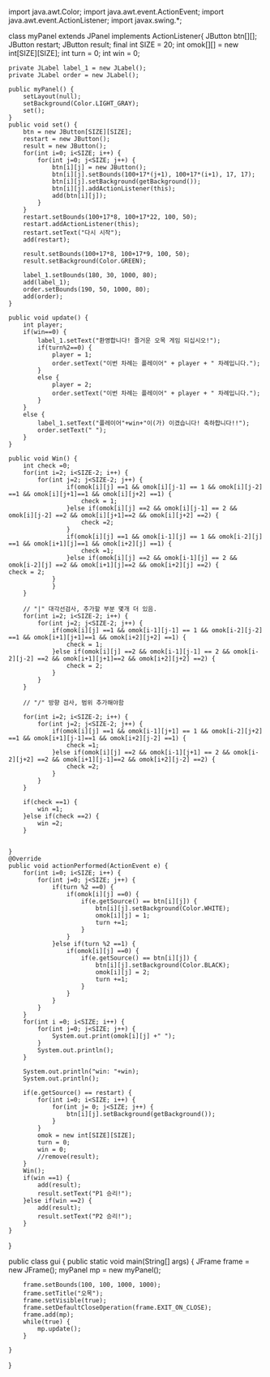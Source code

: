 import java.awt.Color;
import java.awt.event.ActionEvent;
import java.awt.event.ActionListener;
import javax.swing.*;

class myPanel extends JPanel implements ActionListener{
	JButton btn[][];
	JButton restart;
	JButton result;
	final int SIZE = 20;
	int omok[][] = new int[SIZE][SIZE];
	int turn = 0;
	int win = 0;

    private JLabel label_1 = new JLabel();
	private JLabel order = new JLabel();

	public myPanel() {
		setLayout(null);
		setBackground(Color.LIGHT_GRAY);
		set();
	}
	public void set() {
		btn = new JButton[SIZE][SIZE];
		restart = new JButton();
		result = new JButton();
		for(int i=0; i<SIZE; i++) {
			for(int j=0; j<SIZE; j++) {
				btn[i][j] = new JButton();
				btn[i][j].setBounds(100+17*(j+1), 100+17*(i+1), 17, 17);
				btn[i][j].setBackground(getBackground());
				btn[i][j].addActionListener(this);
				add(btn[i][j]);				
			}
		}		
		restart.setBounds(100+17*8, 100+17*22, 100, 50);
		restart.addActionListener(this);
		restart.setText("다시 시작");
		add(restart);
		
		result.setBounds(100+17*8, 100+17*9, 100, 50);
		result.setBackground(Color.GREEN);

		label_1.setBounds(180, 30, 1000, 80);
		add(label_1);
		order.setBounds(190, 50, 1000, 80);
		add(order);
	}
	
	public void update() {
		int player;
		if(win==0) {
			label_1.setText("환영합니다! 즐거운 오목 게임 되십시오!");
			if(turn%2==0) {
				player = 1;
				order.setText("이번 차례는 플레이어" + player + " 차례입니다.");
			}
			else {
				player = 2;
				order.setText("이번 차례는 플레이어" + player + " 차례입니다.");
			}
		}
		else {
			label_1.setText("플레이어"+win+"이(가) 이겼습니다! 축하합니다!!");
			order.setText(" ");
		}
	}

	public void Win() {
		int check =0;		
		for(int i=2; i<SIZE-2; i++) {
			for(int j=2; j<SIZE-2; j++) {
					if(omok[i][j] ==1 && omok[i][j-1] == 1 && omok[i][j-2] ==1 && omok[i][j+1]==1 && omok[i][j+2] ==1) {
						check = 1;
					}else if(omok[i][j] ==2 && omok[i][j-1] == 2 && omok[i][j-2] ==2 && omok[i][j+1]==2 && omok[i][j+2] ==2) {
						check =2;
					}
					if(omok[i][j] ==1 && omok[i-1][j] == 1 && omok[i-2][j] ==1 && omok[i+1][j]==1 && omok[i+2][j] ==1) {
						check =1;
					}else if(omok[i][j] ==2 && omok[i-1][j] == 2 && omok[i-2][j] ==2 && omok[i+1][j]==2 && omok[i+2][j] ==2) {						check = 2;
				}
          		}
		}
		
		// "|" 대각선검사, 추가할 부분 몇개 더 있음. 
		for(int i=2; i<SIZE-2; i++) {
			for(int j=2; j<SIZE-2; j++) {
				if(omok[i][j] ==1 && omok[i-1][j-1] == 1 && omok[i-2][j-2] ==1 && omok[i+1][j+1]==1 && omok[i+2][j+2] ==1) {
					check = 1;
				}else if(omok[i][j] ==2 && omok[i-1][j-1] == 2 && omok[i-2][j-2] ==2 && omok[i+1][j+1]==2 && omok[i+2][j+2] ==2) {
					check = 2;
				}
			}
		}
		
		// "/" 방향 검사, 범위 추가해야함
		
		for(int i=2; i<SIZE-2; i++) {
			for(int j=2; j<SIZE-2; j++) {
				if(omok[i][j] ==1 && omok[i-1][j+1] == 1 && omok[i-2][j+2] ==1 && omok[i+1][j-1]==1 && omok[i+2][j-2] ==1) {
					check =1;
				}else if(omok[i][j] ==2 && omok[i-1][j+1] == 2 && omok[i-2][j+2] ==2 && omok[i+1][j-1]==2 && omok[i+2][j-2] ==2) {
					check =2;
				}
			}
		}
		
		if(check ==1) {
			win =1;
		}else if(check ==2) {
			win =2;
		}
		
		
	}
	@Override
	public void actionPerformed(ActionEvent e) {
		for(int i=0; i<SIZE; i++) {
			for(int j=0; j<SIZE; j++) {
				if(turn %2 ==0) {
					if(omok[i][j] ==0) {
						if(e.getSource() == btn[i][j]) {
							btn[i][j].setBackground(Color.WHITE);
							omok[i][j] = 1;
							turn +=1;
						}
					}
				}else if(turn %2 ==1) {
					if(omok[i][j] ==0) {
						if(e.getSource() == btn[i][j]) {
							btn[i][j].setBackground(Color.BLACK);
							omok[i][j] = 2;
							turn +=1;
						}
					}
				}
			}
		}
		for(int i =0; i<SIZE; i++) {
			for(int j=0; j<SIZE; j++) {
				System.out.print(omok[i][j] +" ");
			}
			System.out.println();
		}
		
		System.out.println("win: "+win);
		System.out.println();
		
		if(e.getSource() == restart) {
			for(int i=0; i<SIZE; i++) {
				for(int j= 0; j<SIZE; j++) {
					btn[i][j].setBackground(getBackground());
				}
			}
			omok = new int[SIZE][SIZE];
			turn = 0;
			win = 0;
			//remove(result);
		}
		Win();
		if(win ==1) {
			add(result);
			result.setText("P1 승리!");
		}else if(win ==2) {
			add(result);
			result.setText("P2 승리!");
		}
	}
}


public class gui {
	public static void main(String[] args) {
		JFrame frame = new JFrame();
		myPanel mp = new myPanel();
		
		frame.setBounds(100, 100, 1000, 1000);
		frame.setTitle("오목");
		frame.setVisible(true);
		frame.setDefaultCloseOperation(frame.EXIT_ON_CLOSE);
		frame.add(mp);
		while(true) {
			mp.update();
		}	

	}
}
